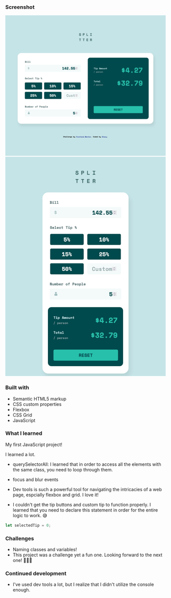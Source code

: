 ### Screenshot

![desktop](my-solution-desktop.jpg)
![mobile](my-solution-mobile.jpg)

### Built with

- Semantic HTML5 markup
- CSS custom properties
- Flexbox
- CSS Grid
- JavaScript

### What I learned

My first JavaScript project!

I learned a lot.

- querySelectorAll: I learned that in order to access all the elements with the same class, you need to loop through them.

- focus and blur events

- Dev tools is such a powerful tool for navigating the intricacies of a web page, espcially flexbox and grid. I love it!

- I couldn't get the tip buttons and custom tip to function properly. I learned that you need to declare this statement in order for the entire logic to work. 😅

```js
let selectedTip = 0;
```

### Challenges

- Naming classes and variables!
- This project was a challenge yet a fun one. Looking forward to the next one! 🙋🏻‍♀️

### Continued development

- I've used dev tools a lot, but I realize that I didn't utilize the console enough.
